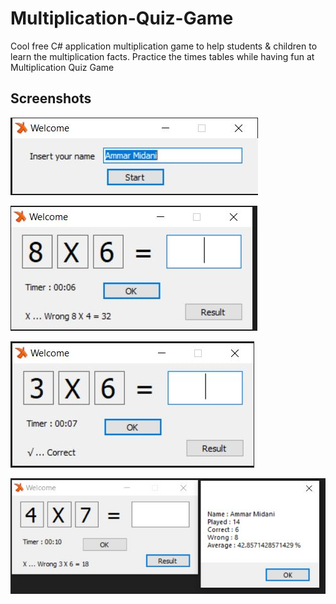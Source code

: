 # Multiplication-Quiz-Game
Cool free C# application multiplication game to help students &amp; children to learn the multiplication facts. Practice the times tables while having fun at Multiplication Quiz Game

## Screenshots
![](images/001.JPG)

![](images/002.JPG)

![](images/003.JPG)

![](images/004.JPG)
